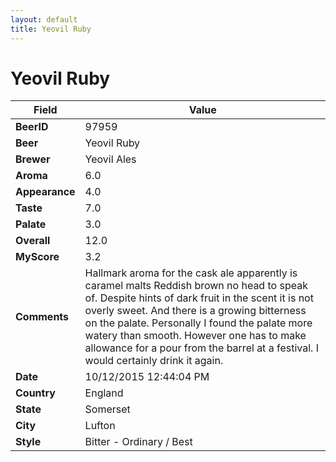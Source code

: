 ```yaml
---
layout: default
title: Yeovil Ruby
---
```


# Yeovil Ruby

| Field         | Value     |
|---------------|-----------|
| **BeerID** | 97959 |
| **Beer** | Yeovil Ruby |
| **Brewer** | Yeovil Ales |
| **Aroma** | 6.0 |
| **Appearance** | 4.0 |
| **Taste** | 7.0 |
| **Palate** | 3.0 |
| **Overall** | 12.0 |
| **MyScore** | 3.2 |
| **Comments** | Hallmark aroma for the cask ale apparently is caramel malts Reddish brown no head to speak of. Despite hints of dark fruit in the scent it is not overly sweet. And there is a growing bitterness on the palate. Personally I found the palate more watery than smooth. However one has to make allowance for a pour from the barrel at a festival. I would certainly drink it again. |
| **Date** | 10/12/2015 12:44:04 PM |
| **Country** | England |
| **State** | Somerset |
| **City** | Lufton |
| **Style** | Bitter - Ordinary / Best |
